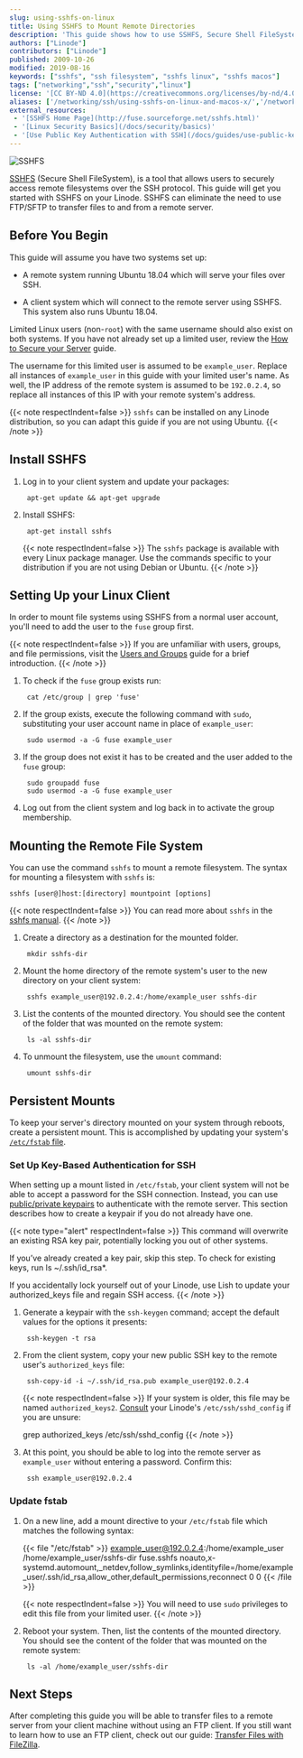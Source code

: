 ```yaml
---
slug: using-sshfs-on-linux
title: Using SSHFS to Mount Remote Directories
description: 'This guide shows how to use SSHFS, Secure Shell FileSystem, a tool that allows users to securely access a remote file system over SSH via the command line interface.'
authors: ["Linode"]
contributors: ["Linode"]
published: 2009-10-26
modified: 2019-08-16
keywords: ["sshfs", "ssh filesystem", "sshfs linux", "sshfs macos"]
tags: ["networking","ssh","security","linux"]
license: '[CC BY-ND 4.0](https://creativecommons.org/licenses/by-nd/4.0)'
aliases: ['/networking/ssh/using-sshfs-on-linux-and-macos-x/','/networking/ssh/using-sshfs-on-linux/','/networking/ssh-filesystems/']
external_resources:
 - '[SSHFS Home Page](http://fuse.sourceforge.net/sshfs.html)'
 - '[Linux Security Basics](/docs/security/basics)'
 - '[Use Public Key Authentication with SSH](/docs/guides/use-public-key-authentication-with-ssh/)'
---
```


![SSHFS](sshfs_mount_remote.png)

[SSHFS](https://github.com/libfuse/sshfs) (Secure Shell FileSystem), is a tool that allows users to securely access remote filesystems over the SSH protocol. This guide will get you started with SSHFS on your Linode. SSHFS can eliminate the need to use FTP/SFTP to transfer files to and from a remote server.

## Before You Begin

This guide will assume you have two systems set up:

-   A remote system running Ubuntu 18.04 which will serve your files over SSH.

-   A client system which will connect to the remote server using SSHFS. This system also runs Ubuntu 18.04.

Limited Linux users (non-`root`) with the same username should also exist on both systems. If you have not already set up a limited user, review the [How to Secure your Server](/docs/products/compute/compute-instances/guides/set-up-and-secure/#add-a-limited-user-account) guide.

The username for this limited user is assumed to be `example_user`. Replace all instances of `example_user` in this guide with your limited user's name. As well, the IP address of the remote system is assumed to be `192.0.2.4`, so replace all instances of this IP with your remote system's address.

{{< note respectIndent=false >}}
`sshfs` can be installed on any Linode distribution, so you can adapt this guide if you are not using Ubuntu.
{{< /note >}}

## Install SSHFS

1. Log in to your client system and update your packages:

        apt-get update && apt-get upgrade

1. Install SSHFS:

        apt-get install sshfs

    {{< note respectIndent=false >}}
The `sshfs` package is available with every Linux package manager. Use the commands specific to your distribution if you are not using Debian or Ubuntu.
{{< /note >}}

## Setting Up your Linux Client

In order to mount file systems using SSHFS from a normal user account, you'll need to add the user to the `fuse` group first.

{{< note respectIndent=false >}}
If you are unfamiliar with users, groups, and file permissions, visit the [Users and Groups](/docs/guides/linux-users-and-groups/) guide for a brief introduction.
{{< /note >}}

1. To check if the `fuse` group exists run:

        cat /etc/group | grep 'fuse'

1. If the group exists, execute the following command with `sudo`, substituting your user account name in place of `example_user`:

        sudo usermod -a -G fuse example_user

1. If the group does not exist it has to be created and the user added to the `fuse` group:

        sudo groupadd fuse
        sudo usermod -a -G fuse example_user

1. Log out from the client system and log back in to activate the group membership.

## Mounting the Remote File System

You can use the command `sshfs` to mount a remote filesystem. The syntax for mounting a filesystem with `sshfs` is:

    sshfs [user@]host:[directory] mountpoint [options]

{{< note respectIndent=false >}}
You can read more about `sshfs` in the [sshfs manual](https://linux.die.net/man/1/sshfs).
{{< /note >}}

1. Create a directory as a destination for the mounted folder.

        mkdir sshfs-dir

1. Mount the home directory of the remote system's user to the new directory on your client system:

        sshfs example_user@192.0.2.4:/home/example_user sshfs-dir

1. List the contents of the mounted directory. You should see the content of the folder that was mounted on the remote system:

        ls -al sshfs-dir

1. To unmount the filesystem, use the `umount` command:

        umount sshfs-dir

## Persistent Mounts

To keep your server's directory mounted on your system through reboots, create a persistent mount. This is accomplished by updating your system's [`/etc/fstab` file](https://wiki.archlinux.org/index.php/fstab).

### Set Up Key-Based Authentication for SSH

When setting up a mount listed in `/etc/fstab`, your client system will not be able to accept a password for the SSH connection. Instead, you can use [public/private keypairs](/docs/guides/use-public-key-authentication-with-ssh/) to authenticate with the remote server. This section describes how to create a keypair if you do not already have one.

{{< note type="alert" respectIndent=false >}}
This command will overwrite an existing RSA key pair, potentially locking you out of other systems.

If you’ve already created a key pair, skip this step. To check for existing keys, run ls ~/.ssh/id_rsa*.

If you accidentally lock yourself out of your Linode, use Lish to update your authorized_keys file and regain SSH access.
{{< /note >}}

1. Generate a keypair with the `ssh-keygen` command; accept the default values for the options it presents:

        ssh-keygen -t rsa

1. From the client system, copy your new public SSH key to the remote user's `authorized_keys` file:

        ssh-copy-id -i ~/.ssh/id_rsa.pub example_user@192.0.2.4

    {{< note respectIndent=false >}}
If your system is older, this file may be named `authorized_keys2`. [Consult](https://www.ssh.com/ssh/sshd_config/#sec-AuthorizedKeysFile-location) your Linode's `/etc/ssh/sshd_config` if you are unsure:

    grep authorized_keys /etc/ssh/sshd_config
{{< /note >}}

1. At this point, you should be able to log into the remote server as `example_user` without entering a password. Confirm this:

        ssh example_user@192.0.2.4

### Update fstab

1. On a new line, add a mount directive to your `/etc/fstab` file which matches the following syntax:

    {{< file "/etc/fstab" >}}
example_user@192.0.2.4:/home/example_user /home/example_user/sshfs-dir  fuse.sshfs noauto,x-systemd.automount,_netdev,follow_symlinks,identityfile=/home/example_user/.ssh/id_rsa,allow_other,default_permissions,reconnect 0 0
{{< /file >}}

    {{< note respectIndent=false >}}
You will need to use `sudo` privileges to edit this file from your limited user.
{{< /note >}}

1. Reboot your system. Then, list the contents of the mounted directory. You should see the content of the folder that was mounted on the remote system:

        ls -al /home/example_user/sshfs-dir

## Next Steps

After completing this guide you will be able to transfer files to a remote server from your client machine without using an FTP client. If you still want to learn how to use an FTP client, check out our guide: [Transfer Files with FileZilla](/docs/guides/filezilla/).
